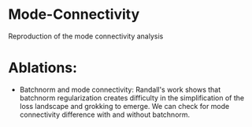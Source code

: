 # Mode-Connectivity
Reproduction of the mode connectivity analysis

# Ablations:
* Batchnorm and mode connectivity: Randall's work shows that batchnorm regularization creates difficulty in the simplification of the loss landscape and grokking to emerge. We can check for mode connectivity difference with and without batchnorm.
